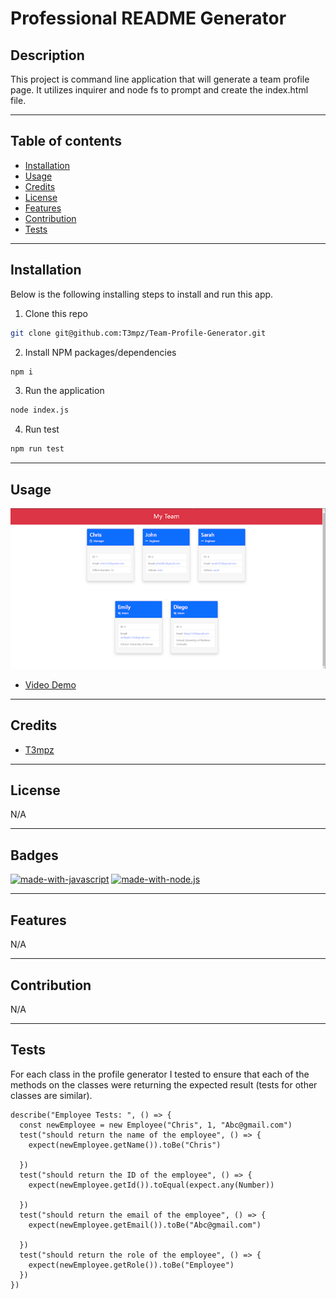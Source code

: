 # Professional README Generator

## Description

This project is command line application that will generate a team profile page. It utilizes inquirer and node fs to prompt and create the index.html file.

---

## Table of contents

- [Installation](#installation)
- [Usage](#usage)
- [Credits](#credits)
- [License](#license)
- [Features](#features)
- [Contribution](#contribution)
- [Tests](#tests)

---

## Installation 
Below is the following installing steps to install and run this app.

1. Clone this repo
```sh
git clone git@github.com:T3mpz/Team-Profile-Generator.git
```
2. Install NPM packages/dependencies 
```sh
npm i
```
3. Run the application 
```sh
node index.js
```
4. Run test 
```sh
npm run test
```

---

## Usage

![Alt text](images/teamgenerator.png)

- [Video Demo](https://drive.google.com/file/d/1boiS50643Y0m8TlsqrAvtcquXSujbleX/view)

---

## Credits

- [T3mpz](https://github.com/T3mpz)

---

## License

N/A

---

## Badges 
[![made-with-javascript](https://img.shields.io/badge/Made%20with-JavaScript-1f425f.svg)](https://www.javascript.com)
[![made-with-node.js](https://img.shields.io/badge/Made%20with-Node.js-1f425f.svg)](https://www.javascript.com)

---

## Features

N/A

---


## Contribution
N/A

---


## Tests

For each class in the profile generator I tested to ensure that each of the methods on the classes were returning the expected result (tests for other classes are similar).

```
describe("Employee Tests: ", () => {
  const newEmployee = new Employee("Chris", 1, "Abc@gmail.com")
  test("should return the name of the employee", () => {
    expect(newEmployee.getName()).toBe("Chris")
  
  })
  test("should return the ID of the employee", () => {
    expect(newEmployee.getId()).toEqual(expect.any(Number))
  
  })
  test("should return the email of the employee", () => {
    expect(newEmployee.getEmail()).toBe("Abc@gmail.com")
  
  })
  test("should return the role of the employee", () => {
    expect(newEmployee.getRole()).toBe("Employee")
  })
})
```